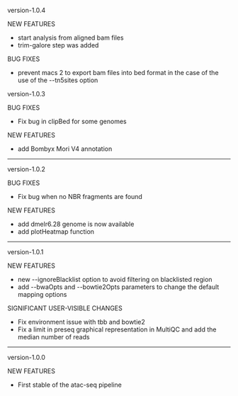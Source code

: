 version-1.0.4

NEW FEATURES

  - start analysis from aligned bam files
  - trim-galore step was added

BUG FIXES

  - prevent macs 2 to export bam files into bed format in the case of the use of the --tn5sites option


version-1.0.3

BUG FIXES

  - Fix bug in clipBed for some genomes

NEW FEATURES

  - add Bombyx Mori V4 annotation

**********************************
version-1.0.2

BUG FIXES

  - Fix bug when no NBR fragments are found

NEW FEATURES

  - add dmelr6.28 genome is now available
  - add plotHeatmap function

***********************************
version-1.0.1

NEW FEATURES

  - new --ignoreBlacklist option to avoid filtering on blacklisted region
  - add --bwaOpts and --bowtie2Opts parameters to change the default mapping options

SIGNIFICANT USER-VISIBLE CHANGES

  - Fix environment issue with tbb and bowtie2
  - Fix a limit in preseq graphical representation in MultiQC and add the median number of reads

***********************************
version-1.0.0

NEW FEATURES

  - First stable of the atac-seq pipeline


